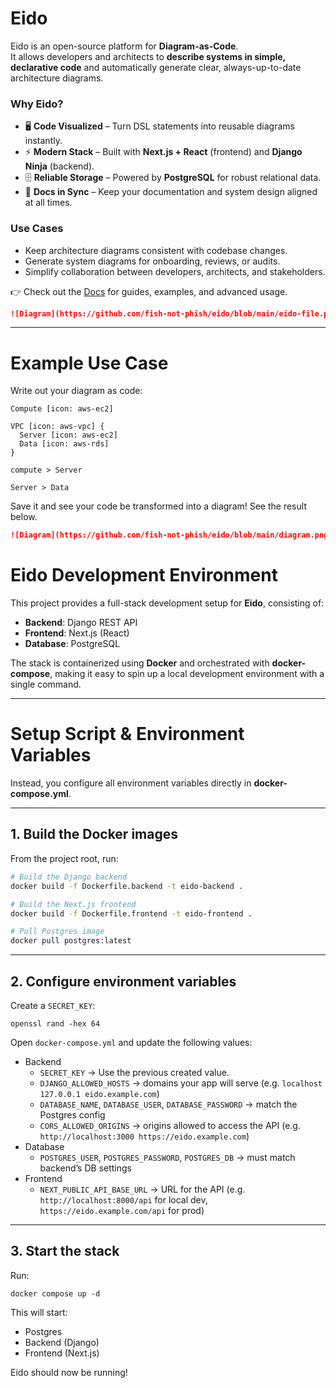 # Eido

Eido is an open-source platform for **Diagram-as-Code**.  
It allows developers and architects to **describe systems in simple, declarative code** and automatically generate clear, always-up-to-date architecture diagrams.

### Why Eido?
- 🖥 **Code Visualized** – Turn DSL statements into reusable diagrams instantly.  
- ⚡ **Modern Stack** – Built with **Next.js + React** (frontend) and **Django Ninja** (backend).  
- 🗄 **Reliable Storage** – Powered by **PostgreSQL** for robust relational data.  
- 🔗 **Docs in Sync** – Keep your documentation and system design aligned at all times.  

### Use Cases
- Keep architecture diagrams consistent with codebase changes.  
- Generate system diagrams for onboarding, reviews, or audits.  
- Simplify collaboration between developers, architects, and stakeholders.  

👉 Check out the [Docs](https://github.com/fish-not-phish/eido/blob/main/frontend/app/docs/page.mdx) for guides, examples, and advanced usage.  

```markdown
![Diagram](https://github.com/fish-not-phish/eido/blob/main/eido-file.png?raw=true)
```

---

# Example Use Case

Write out your diagram as code:
```
Compute [icon: aws-ec2]

VPC [icon: aws-vpc] {
  Server [icon: aws-ec2]
  Data [icon: aws-rds]
}

compute > Server

Server > Data
```

Save it and see your code be transformed into a diagram! See the result below.

```markdown
![Diagram](https://github.com/fish-not-phish/eido/blob/main/diagram.png?raw=true)
```

# Eido Development Environment

This project provides a full-stack development setup for **Eido**, consisting of:

- **Backend**: Django REST API
- **Frontend**: Next.js (React)
- **Database**: PostgreSQL

The stack is containerized using **Docker** and orchestrated with **docker-compose**, making it easy to spin up a local development environment with a single command.  

---

# Setup Script & Environment Variables
 
Instead, you configure all environment variables directly in **docker-compose.yml**.

---

## 1. Build the Docker images

From the project root, run:

```bash
# Build the Django backend
docker build -f Dockerfile.backend -t eido-backend .

# Build the Next.js frontend
docker build -f Dockerfile.frontend -t eido-frontend .

# Pull Postgres image
docker pull postgres:latest
```

---

## 2. Configure environment variables

Create a `SECRET_KEY`:

```
openssl rand -hex 64
```

Open `docker-compose.yml` and update the following values:
- Backend
    - `SECRET_KEY` → Use the previous created value.
    - `DJANGO_ALLOWED_HOSTS` → domains your app will serve (e.g. `localhost 127.0.0.1 eido.example.com`)
    - `DATABASE_NAME`, `DATABASE_USER`, `DATABASE_PASSWORD` → match the Postgres config
    - `CORS_ALLOWED_ORIGINS` → origins allowed to access the API (e.g. `http://localhost:3000 https://eido.example.com`)
- Database
    - `POSTGRES_USER`, `POSTGRES_PASSWORD`, `POSTGRES_DB` → must match backend’s DB settings
- Frontend
    - `NEXT_PUBLIC_API_BASE_URL` → URL for the API (e.g. `http://localhost:8000/api` for local dev, `https://eido.example.com/api` for prod)

---

## 3. Start the stack

Run:
```
docker compose up -d
```

This will start:
- Postgres
- Backend (Django)
- Frontend (Next.js)

Eido should now be running!